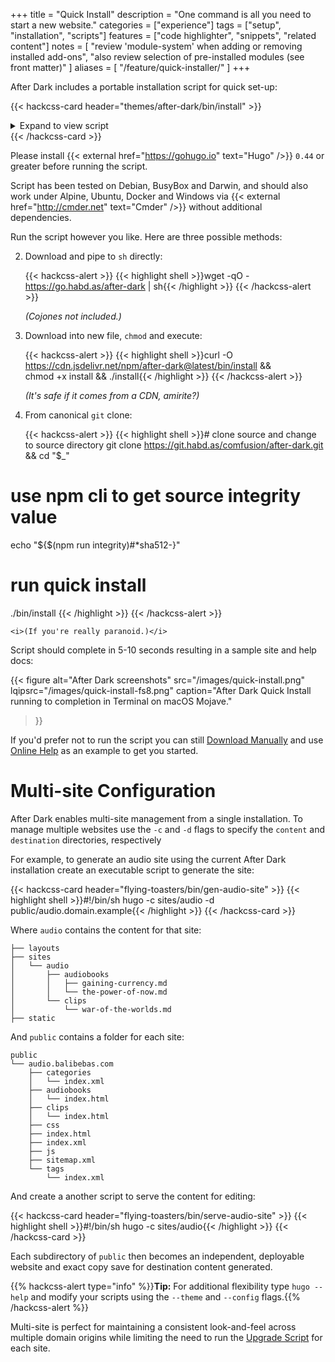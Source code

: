 +++
title = "Quick Install"
description = "One command is all you need to start a new website."
categories = ["experience"]
tags = ["setup", "installation", "scripts"]
features = ["code highlighter", "snippets", "related content"]
notes = [
  "review 'module-system' when adding or removing installed add-ons",
  "also review selection of pre-installed modules (see front matter)"
]
aliases = [
  "/feature/quick-installer/"
]
+++

After Dark includes a portable installation script for quick set-up:

<style>.card-content .inner { overflow: scroll; max-height: 30em; }</style>
{{< hackcss-card header="themes/after-dark/bin/install" >}}
<details>
<summary>Expand to view script</summary>
{{< highlight shell "linenos=inline" >}}
{{< include "themes/after-dark/bin/install" >}}
{{< /highlight >}}
</details>
{{< /hackcss-card >}}

Please install {{< external href="https://gohugo.io" text="Hugo" />}} `0.44` or greater before running the script.

Script has been tested on Debian, BusyBox and Darwin, and should also work under Alpine, Ubuntu, Docker and Windows via {{< external href="http://cmder.net" text="Cmder" />}} without additional dependencies.

Run the script however you like. Here are three possible methods:

2. Download and pipe to `sh` directly:

    {{< hackcss-alert >}}
    {{< highlight shell >}}wget -qO - https://go.habd.as/after-dark | sh{{< /highlight >}}
    {{< /hackcss-alert >}}

    <i>(Cojones not included.)</i>

1. Download into new file, `chmod` and execute:

    {{< hackcss-alert >}}
    {{< highlight shell >}}curl -O https://cdn.jsdelivr.net/npm/after-dark@latest/bin/install && \
chmod +x install && ./install{{< /highlight >}}
    {{< /hackcss-alert >}}

    <i>(It's safe if it comes from a CDN, amirite?)</i>

3. From canonical `git` clone:

    {{< hackcss-alert >}}
    {{< highlight shell >}}# clone source and change to source directory
git clone https://git.habd.as/comfusion/after-dark.git && cd "$_"

# use npm cli to get source integrity value
echo "${$(npm run integrity)#*sha512-}"

# run quick install
./bin/install
{{< /highlight >}}
    {{< /hackcss-alert >}}

    <i>(If you're really paranoid.)</i>

Script should complete in 5-10 seconds resulting in a sample site and help docs:

{{< figure alt="After Dark screenshots"
  src="/images/quick-install.png"
  lqipsrc="/images/quick-install-fs8.png"
  caption="After Dark Quick Install running to completion in Terminal on macOS Mojave."
>}}

If you'd prefer not to run the script you can still [Download Manually](/#download) and use [Online Help](../online-help) as an example to get you started.

# Multi-site Configuration

After Dark enables multi-site management from a single installation. To manage multiple websites use the `-c` and `-d` flags to specify the `content` and `destination` directories, respectively

For example, to generate an audio site using the current After Dark installation create an executable script to generate the site:

{{< hackcss-card header="flying-toasters/bin/gen-audio-site" >}}
{{< highlight shell >}}#!/bin/sh
hugo -c sites/audio -d public/audio.domain.example{{< /highlight >}}
{{< /hackcss-card >}}

Where `audio` contains the content for that site:

```
├── layouts
├── sites
│   └── audio
│       ├── audiobooks
│       │   ├── gaining-currency.md
│       │   └── the-power-of-now.md
│       └── clips
│           └── war-of-the-worlds.md
├── static
```

And `public` contains a folder for each site:

```
public
└── audio.balibebas.com
    ├── categories
    │   └── index.xml
    ├── audiobooks
    │   └── index.html
    ├── clips
    │   └── index.html
    ├── css
    ├── index.html
    ├── index.xml
    ├── js
    ├── sitemap.xml
    └── tags
        └── index.xml
```

And create a another script to serve the content for editing:

{{< hackcss-card header="flying-toasters/bin/serve-audio-site" >}}
{{< highlight shell >}}#!/bin/sh
hugo -c sites/audio{{< /highlight >}}
{{< /hackcss-card >}}

Each subdirectory of `public` then becomes an independent, deployable website and exact copy save for destination content generated.

{{% hackcss-alert type="info" %}}**Tip:** For additional flexibility type `hugo --help` and modify your scripts using the `--theme` and `--config` flags.{{% /hackcss-alert %}}

Multi-site is perfect for maintaining a consistent look-and-feel across multiple domain origins while limiting the need to run the [Upgrade Script](/feature/upgrade-script/) for each site.
